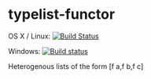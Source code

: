 # typelist-functor

OS X / Linux: [![Build Status](https://travis-ci.org/unitb/typelist-functor.svg?branch=master)](https://travis-ci.org/unitb/typelist-functor)

Windows: [![Build status](https://ci.appveyor.com/api/projects/status/oa5f5fk5h2m6kvmr?svg=true)](https://ci.appveyor.com/project/cipher1024/typelist-functor)

Heterogenous lists of the form [f a,f b,f c]
